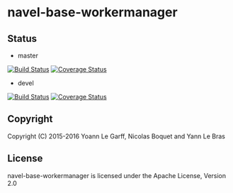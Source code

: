 navel-base-workermanager
========================

Status
------

- master

[![Build Status](https://travis-ci.org/Navel-IT/navel-base-workermanager.svg?branch=master)](https://travis-ci.org/Navel-IT/navel-base-workermanager?branch=master)
[![Coverage Status](https://coveralls.io/repos/github/Navel-IT/navel-base-workermanager/badge.svg?branch=master)](https://coveralls.io/github/Navel-IT/navel-base-workermanager?branch=master)

- devel

[![Build Status](https://travis-ci.org/Navel-IT/navel-base-workermanager.svg?branch=devel)](https://travis-ci.org/Navel-IT/navel-base-workermanager?branch=devel)
[![Coverage Status](https://coveralls.io/repos/github/Navel-IT/navel-base-workermanager/badge.svg?branch=devel)](https://coveralls.io/github/Navel-IT/navel-base-workermanager?branch=devel)

Copyright
---------

Copyright (C) 2015-2016 Yoann Le Garff, Nicolas Boquet and Yann Le Bras

License
-------

navel-base-workermanager is licensed under the Apache License, Version 2.0
